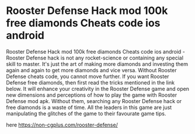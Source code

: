 # Rooster Defense Hack mod 100k free diamonds Cheats code ios android

Rooster Defense Hack mod 100k free diamonds Cheats code ios android - Rooster Defense hack is not any rocket-science or containing any special skill to master. It's just the art of making more diamonds and investing them again and again to get more diamonds and vice versa. Without Rooster Defense cheats code, you cannot move further. If you want Rooster Defense free diamonds, then first read the tricks mentioned in the link below. It will enhance your creativity in the Rooster Defense game and open new dimensions and perceptions of how to play the game with Rooster Defense mod apk. Without them, searching any Rooster Defense hack or free diamonds is a waste of time. All the leaders in this game are just manipulating the glitches of the game to their favourate game tips.

here https://non-cgplus.com/rooster-defense/


